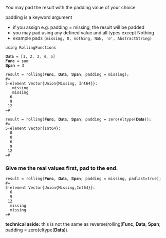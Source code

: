 You may pad the result with the padding value of your choice

padding is a keyword argument
- if you assign e.g. padding = missing, the result will be padded
- you may pad using any defined value and all types except Nothing
- example pads `(missing, 0, nothing, NaN, '∅', AbstractString)`

```
using RollingFunctions

𝐃𝐚𝐭𝐚 = [1, 2, 3, 4, 5]
𝐅𝐮𝐧𝐜 = sum
𝐒𝐩𝐚𝐧 = 3

result = rolling(𝐅𝐮𝐧𝐜, 𝐃𝐚𝐭𝐚, 𝐒𝐩𝐚𝐧; padding = missing);
#=
5-element Vector{Union{Missing, Int64}}:
   missing
   missing
  6
  9
 12
=#
 
result = rolling(𝐅𝐮𝐧𝐜, 𝐃𝐚𝐭𝐚, 𝐒𝐩𝐚𝐧; padding = zero(eltype(𝐃𝐚𝐭𝐚));
#=
5-element Vector{Int64}:
  0
  0
  6
  9
 12
=#
```

### Give me the real values first, pad to the end.
```
result = rolling(𝐅𝐮𝐧𝐜, 𝐃𝐚𝐭𝐚, 𝐒𝐩𝐚𝐧; padding = missing, padlast=true);
#=
5-element Vector{Union{Missing,Int64}}:
  6
  9
 12
  missing
  missing
=#
```

**technical aside:** this is not the same as reverse(rolling(𝐅𝐮𝐧𝐜, 𝐃𝐚𝐭𝐚, 𝐒𝐩𝐚𝐧; padding = zero(eltype(𝐃𝐚𝐭𝐚)).
